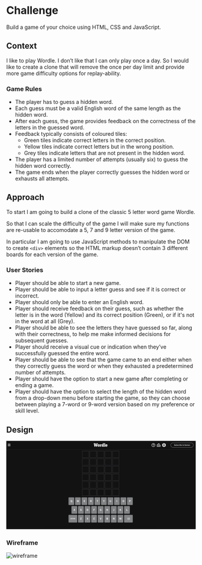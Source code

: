 # Challenge

Build a game of your choice using HTML, CSS and JavaScript.

## Context

I like to play Wordle. I don’t like that I can only play once a day. So I would like to create a clone that will remove the once per day limit and provide more game  difficulty options for replay-ability.

### Game Rules

- The player has to guess a hidden word.
- Each guess must be a valid English word of the same length as the hidden word.
- After each guess, the game provides feedback on the correctness of the letters in the guessed word.
- Feedback typically consists of coloured tiles:
    - Green tiles indicate correct letters in the correct position.
    - Yellow tiles indicate correct letters but in the wrong position.
    - Grey tiles indicate letters that are not present in the hidden word.
- The player has a limited number of attempts (usually six) to guess the hidden word correctly.
- The game ends when the player correctly guesses the hidden word or exhausts all attempts.

## Approach

To start I am going to build a clone of the classic 5 letter word game Wordle. 

So that I can scale the difficulty of the game I will make sure my functions are re-usable to accomodate a 5, 7 and 9 letter version of the game.

In particular I am going to use JavaScript methods to manipulate the DOM to create `<div>` elements so the HTML markup doesn’t contain 3 different boards for each version of the game. 

### User Stories

- Player should be able to start a new game.
- Player should be able to input a letter guess and see if it is correct or incorrect.
- Player should only be able to enter an English word.
- Player should receive feedback on their guess, such as whether the letter is in the word (Yellow) and its correct position (Green), or if it's not in the word at all (Grey).
- Player should be able to see the letters they have guessed so far, along with their correctness, to help me make informed decisions for subsequent guesses.
- Player should receive a visual cue or indication when they’ve successfully guessed the entire word.
- Player should be able to see that the game came to an end either when they correctly guess the word or when they exhausted a predetermined number of attempts.
- Player should have the option to start a new game after completing or ending a game.
- Player should have the option to select the length of the hidden word from a drop-down menu before starting the game, so they can choose between playing a 7-word or 9-word version based on my preference or skill level.

## Design

![design](img/Wordle.png)

### Wireframe

![wireframe](<img/Wordle Wireframe.png>)
